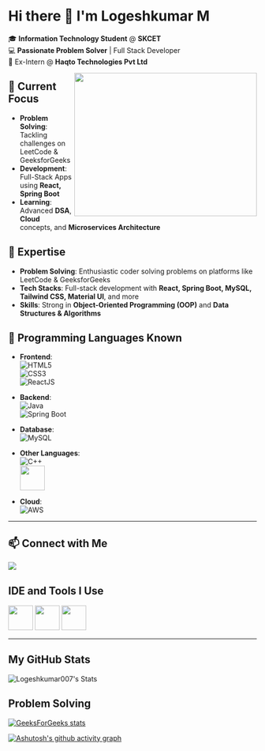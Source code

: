 # Hi there 👋 I'm **Logeshkumar M**  
🎓 **Information Technology Student** @ **SKCET**  
💻 **Passionate Problem Solver** | Full Stack Developer  
🌟 Ex-Intern @ **Haqto Technologies Pvt Ltd**

<img align="right" width="370" height="290" src="https://i.pinimg.com/originals/47/f0/34/47f0342cec72b800463bf003eac1257e.gif">

## 🔭 Current Focus  
- **Problem Solving**: Tackling challenges on LeetCode & GeeksforGeeks  
- **Development**: Full-Stack Apps using **React, Spring Boot**  
- **Learning**: Advanced **DSA**, **Cloud** concepts, and **Microservices Architecture**

## 🌱 Expertise  
- **Problem Solving**: Enthusiastic coder solving problems on platforms like LeetCode & GeeksforGeeks  
- **Tech Stacks**: Full-stack development with **React, Spring Boot, MySQL, Tailwind CSS, Material UI**, and more  
- **Skills**: Strong in **Object-Oriented Programming (OOP)** and **Data Structures & Algorithms**  

## 🚀 Programming Languages Known  
- **Frontend**:  
  ![HTML5](https://img.icons8.com/color/48/html-5.png)  
  ![CSS3](https://img.icons8.com/color/48/css3.png)  
  ![ReactJS](https://img.icons8.com/color/48/react-native.png)

- **Backend**:  
  ![Java](https://img.icons8.com/color/48/java-coffee-cup-logo.png)  
  ![Spring Boot](https://img.icons8.com/color/48/spring-logo.png)  

- **Database**:  
  ![MySQL](https://img.icons8.com/color/48/mysql-logo.png)  

- **Other Languages**:  
  ![C++](https://img.icons8.com/color/48/c-plus-plus-logo.png)
  <br/>
  <img src="https://img.icons8.com/?size=100&id=13679&format=png&color=000000" width="50" height="50" />

  
- **Cloud**:  
  ![AWS](https://img.icons8.com/color/48/amazon-web-services.png)  

---

## 📫 Connect with Me  
[<img src="https://img.shields.io/badge/LinkedIn-0077B5?style=for-the-badge&logo=linkedin&logoColor=white" />](https://www.linkedin.com/in/logeshkumar-m-1211181b5/)  



## IDE and Tools I Use  
<img height="50" width="50" src="https://img.icons8.com/color/48/000000/visual-studio-code-2019.png"/>  
<img height="50" width="50" src="https://img.icons8.com/color/48/000000/git.png"/>  
<img height="50" src="https://img.icons8.com/?size=100&id=61466&format=png&color=000000"/>  

---


## My GitHub Stats  
![Logeshkumar007's Stats](https://github-readme-stats.vercel.app/api?username=Logeshkumar007&theme=dark&show_icons=true&hide_border=false&count_private=true)

## Problem Solving  
[![GeeksForGeeks stats](https://gfgstatscard.vercel.app/logeshkumar10)](https://www.geeksforgeeks.org/user/logeshkumar10/)

[![Ashutosh's github activity graph](https://github-readme-activity-graph.vercel.app/graph?username=Logeshkumar007&theme=dracula)](https://github.com/Logeshkumar007/github-readme-activity-graph)
